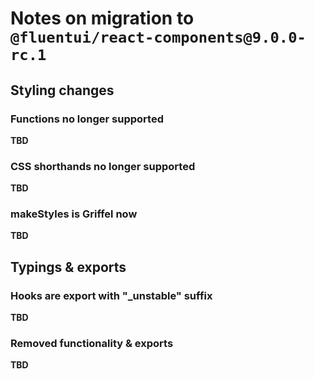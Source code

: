 # Notes on migration to `@fluentui/react-components@9.0.0-rc.1`

## Styling changes

### Functions no longer supported

**TBD**

### CSS shorthands no longer supported

**TBD**

### makeStyles is Griffel now

**TBD**

## Typings & exports

### Hooks are export with "\_unstable" suffix

**TBD**

### Removed functionality & exports

**TBD**
